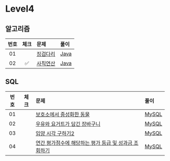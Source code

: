 # Level4

## 알고리즘

| 번호 | 체크 | 문제 | 풀이 |
| :-: | :-: | :-- | :-- |
| 01 |                    | [징검다리](https://school.programmers.co.kr/learn/courses/30/lessons/43236) | [Java](./solution/_01_징검다리/Solution.java) |
| 02 | :white_check_mark: | [사칙연산](https://school.programmers.co.kr/learn/courses/30/lessons/1843) | [Java](./solution/_02_사칙연산/Solution.java) |

## SQL

| 번호 | 체크 | 문제 | 풀이 |
| :-: | :-: | :-- | :-- |
| 01 |                    | [보호소에서 중성화한 동물](https://school.programmers.co.kr/learn/courses/30/lessons/59045) | [MySQL](./solution/01_보호소에서_중성화한_동물/Solution_mysql.sql) |
| 02 |                    | [우유와 요거트가 담긴 장바구니](https://programmers.co.kr/learn/courses/30/lessons/62284) | [MySQL](./solution/02_우유와_요거트가_담긴_장바구니/Solution_mysql.sql) |
| 03 |                    | [입양 시각 구하기2](https://programmers.co.kr/learn/courses/30/lessons/59413) | [MySQL](./solution/03_입양_시각_구하기_2/Solution_mysql.sql) |
| 04 |                    | [연간 평가점수에 해당하는 평가 등급 및 성과금 조회하기](https://school.programmers.co.kr/learn/courses/30/lessons/284528) | [MySQL](./solution/04_연간_평가점수에_해당하는_평가_등급_및_성과금_조회하기/Solution_mysql.sql) |
